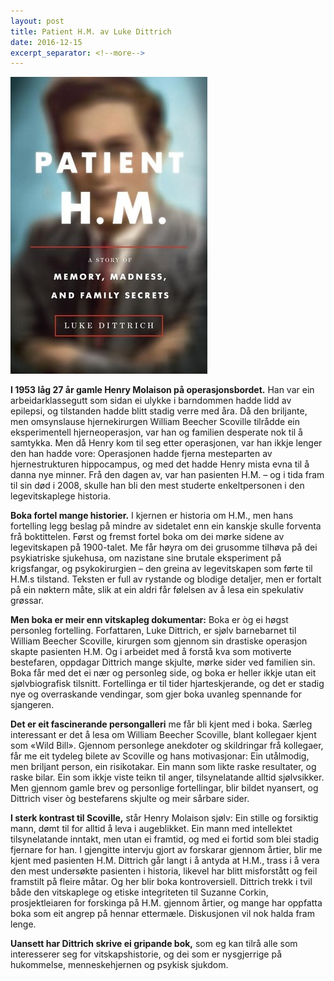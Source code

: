 ```yaml
---
layout: post
title: Patient H.M. av Luke Dittrich
date: 2016-12-15
excerpt_separator: <!--more-->
---
```


![Omslaget til Patient H.M. viser eit uskarpt bilde av Henry Molaison](/images/patient.jpg)

**I 1953 låg 27 år gamle Henry Molaison på operasjonsbordet.** Han var ein arbeidarklassegutt som sidan ei ulykke i barndommen hadde lidd av epilepsi, og tilstanden hadde blitt stadig verre med åra. Då den briljante, men omsynslause hjernekirurgen William Beecher Scoville tilrådde ein eksperimentell hjerneoperasjon, var han og familien desperate nok til å samtykka. Men då Henry kom til seg etter operasjonen, var han ikkje lenger den han hadde vore: Operasjonen hadde fjerna mesteparten av hjernestrukturen hippocampus, og med det hadde Henry mista evna til å danna nye minner. Frå den dagen av, var han pasienten H.M. – og i tida fram til sin død i 2008, skulle han bli den mest studerte enkeltpersonen i den legevitskaplege historia.

**Boka fortel mange historier.** I kjernen er historia om H.M., men hans fortelling legg beslag på mindre av sidetalet enn ein kanskje skulle forventa frå boktittelen. Først og fremst fortel boka om dei mørke sidene av legevitskapen på 1900-talet. Me får høyra om dei grusomme tilhøva på dei psykiatriske sjukehusa, om nazistane sine brutale eksperiment på krigsfangar, og psykokirurgien – den greina av legevitskapen som førte til H.M.s tilstand. Teksten er full av rystande og blodige detaljer, men er fortalt på ein nøktern måte, slik at ein aldri får følelsen av å lesa ein spekulativ grøssar.

**Men boka er meir enn vitskapleg dokumentar:** Boka er òg ei høgst personleg fortelling. Forfattaren, Luke Dittrich, er sjølv barnebarnet til William Beecher Scoville, kirurgen som gjennom sin drastiske operasjon skapte pasienten H.M. Og i arbeidet med å forstå kva som motiverte bestefaren, oppdagar Dittrich mange skjulte, mørke sider ved familien sin. Boka får med det ei nær og personleg side, og boka er heller ikkje utan eit sjølvbiografisk tilsnitt. Fortellinga er til tider hjarteskjerande, og det er stadig nye og overraskande vendingar, som gjer boka uvanleg spennande for sjangeren.

**Det er eit fascinerande persongalleri** me får bli kjent med i boka. Særleg interessant er det å lesa om William Beecher Scoville, blant kollegaer kjent som «Wild Bill». Gjennom personlege anekdoter og skildringar frå kollegaer, får me eit tydeleg bilete av Scoville og hans motivasjonar: Ein utålmodig, men briljant person, ein risikotakar. Ein mann som likte raske resultater, og raske bilar. Ein som ikkje viste teikn til anger, tilsynelatande alltid sjølvsikker. Men gjennom gamle brev og personlige fortellingar, blir bildet nyansert, og Dittrich viser òg bestefarens skjulte og meir sårbare sider.

**I sterk kontrast til Scoville,** står Henry Molaison sjølv: Ein stille og forsiktig mann, dømt til for alltid å leva i augeblikket. Ein mann med intellektet tilsynelatande inntakt, men utan ei framtid, og med ei fortid som blei stadig fjernare for han. I gjengitte intervju gjort av forskarar gjennom årtier, blir me kjent med pasienten H.M. Dittrich går langt i å antyda at H.M., trass i å vera den mest undersøkte pasienten i historia, likevel har blitt misforstått og feil framstilt på fleire måtar. Og her blir boka kontroversiell. Dittrich trekk i tvil både den vitskaplege og etiske integriteten til Suzanne Corkin, prosjektleiaren for forskinga på H.M. gjennom årtier, og mange har oppfatta boka som eit angrep på hennar ettermæle. Diskusjonen vil nok halda fram lenge.

**Uansett har Dittrich skrive ei gripande bok,** som eg kan tilrå alle som interesserer seg for vitskapshistorie, og dei som er nysgjerrige på hukommelse, menneskehjernen og psykisk sjukdom.